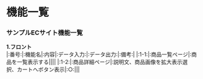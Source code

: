 # 機能一覧
### サンプルECサイト機能一覧
**1.フロント**<br>
|:番号:|:機能名|:内容|:データ入力:|:データ出力:|:備考:|
|:1-1:|:商品一覧ページ|:商品を一覧表示する||||
|:1-2:|:商品詳細ページ|:説明文、商品画像を拡大表示選択、カートへボタン表示|:○:|||
